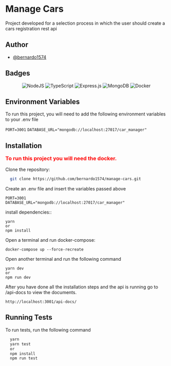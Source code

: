 # Manage Cars

Project developed for a selection process in which the user should create a cars registration rest api

## Author

- [@bernardo1574](https://www.github.com/bernardo1574)

## Badges

<div align="center">

![NodeJS](https://img.shields.io/badge/node.js-6DA55F?style=for-the-badge&logo=node.js&logoColor=white)
![TypeScript](https://img.shields.io/badge/typescript-%23007ACC.svg?style=for-the-badge&logo=typescript&logoColor=white)
![Express.js](https://img.shields.io/badge/express.js-%23404d59.svg?style=for-the-badge&logo=express&logoColor=%2361DAFB)
![MongoDB](https://img.shields.io/badge/MongoDB-%234ea94b.svg?style=for-the-badge&logo=mongodb&logoColor=white)
![Docker](https://img.shields.io/badge/docker-%230db7ed.svg?style=for-the-badge&logo=docker&logoColor=white)

</div>

## Environment Variables

To run this project, you will need to add the following environment variables to your .env file

`PORT=3001`
`DATABASE_URL="mongodb://localhost:27017/car_manager"`

## Installation

<h3 style="color: red; margin-bottom:1rem;margin-top:1rem;">To run this project you will need the docker.</h3>

Clone the repository:

```bash
  git clone https://github.com/bernardo1574/manage-cars.git
```

Create an .env file and insert the variables passed above

```
PORT=3001
DATABASE_URL="mongodb://localhost:27017/car_manager"
```

install dependencies::

```
yarn
or
npm install
```

Open a terminal and run docker-compose:

```
docker-compose up --force-recreate
```

Open another terminal and run the following command

```
yarn dev
or
npm run dev
```

After you have done all the installation steps and the api is running go to /api-docs to view the documents.

```
http://localhost:3001/api-docs/
```

## Running Tests

To run tests, run the following command

```bash
  yarn
  yarn test
  or
  npm install
  npm run test
```
